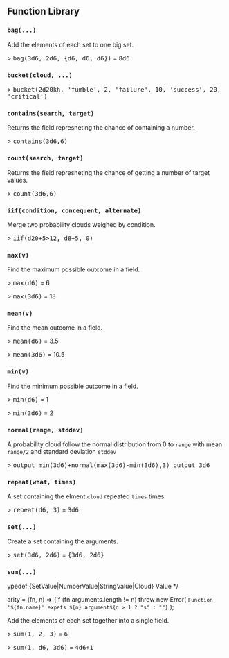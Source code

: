 ## Function Library

### `bag(...)`

Add the elements of each set to one big set.

&gt; <kbd>bag(3d6, 2d6, {d6, d6, d6})</kbd> = <kbd>8d6</kbd>



### `bucket(cloud, ...)`



&gt; <kbd>bucket(2d20kh, 'fumble', 2, 'failure', 10, 'success', 20, 'critical')</kbd>



### `contains(search, target)`

Returns the field represneting the chance of containing a number.

&gt; <kbd>contains(3d6,6)</kbd>



### `count(search, target)`

Returns the field represneting the chance of getting a number of target values.

&gt; <kbd>count(3d6,6)</kbd>



### `iif(condition, concequent, alternate)`

Merge two probability clouds weighed by condition.

&gt; <kbd>iif(d20+5&gt;12, d8+5, 0)</kbd>



### `max(v)`

Find the maximum possible outcome in a field.

&gt; <kbd>max(d6)</kbd> = 6

&gt; <kbd>max(3d6)</kbd> = 18



### `mean(v)`

Find the mean outcome in a field.

&gt; <kbd>mean(d6)</kbd> = 3.5

&gt; <kbd>mean(3d6)</kbd> = 10.5



### `min(v)`

Find the minimum possible outcome in a field.

&gt; <kbd>min(d6)</kbd> = 1

&gt; <kbd>min(3d6)</kbd> = 2



### `normal(range, stddev)`

A probability cloud follow the normal distribution from 0 to `range`
with mean `range/2` and standard deviation `stddev`

&gt; <kbd>output min(3d6)+normal(max(3d6)-min(3d6),3)
output 3d6</kbd>



### `repeat(what, times)`

A set containing the elment `cloud` repeated `times` times.

&gt; <kbd>repeat(d6, 3)</kbd> = <kbd>3d6</kbd>



### `set(...)`

Create a set containing the arguments.

&gt; <kbd>set(3d6, 2d6)</kbd> = <kbd>{3d6, 2d6}</kbd>



### `sum(...)`
ypedef {SetValue|NumberValue|StringValue|Cloud} Value  */

 arity = (fn, n) => {
f (fn.arguments.length != n)
 throw new Error(
   `Function '${fn.name}' expets ${n} argument${n > 1 ? "s" : ""}`
 );



Add the elements of each set together into a single field.

&gt; <kbd>sum(1, 2, 3)</kbd> = <kbd>6</kbd>

&gt; <kbd>sum(1, d6, 3d6)</kbd> = <kbd>4d6+1</kbd>



